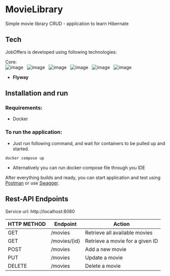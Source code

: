 # MovieLibrary
Simple movie library CRUD - application to learn Hibernate


## Tech

JobOffers is developed using following technologies: <br>

Core: <br>
![image](https://img.shields.io/badge/17-Java-orange?style=for-the-badge) &nbsp;
![image](https://img.shields.io/badge/apache_maven-C71A36?style=for-the-badge&logo=apachemaven&logoColor=white) &nbsp;
![image](https://img.shields.io/badge/Spring_Boot-F2F4F9?style=for-the-badge&logo=spring) &nbsp;
![image](https://img.shields.io/badge/Hibernate-59666C?style=for-the-badge&logo=Hibernate&logoColor=white) &nbsp;
![image](https://img.shields.io/badge/PostgreSQL-316192?style=for-the-badge&logo=postgresql&logoColor=white) &nbsp;
![image](https://img.shields.io/badge/Docker-2CA5E0?style=for-the-badge&logo=docker&logoColor=white) &nbsp;
- <b>Flyway</b>


## Installation and run

### Requirements:
- Docker

### To run the application:
- Just run following command, and wait for containers to be pulled up and started.

``
docker compose up
``

- Alternatively you can run docker-compose file through you IDE

After everything builds and ready, you can start application and test using [Postman](https://www.postman.com/)
or use <a href="http://localhost:8080/swagger-ui/index.html#/">Swagger</a>.


## Rest-API Endpoints

Service url: http://localhost:8080

| HTTP METHOD | Endpoint           | Action                               |
|-------------|--------------------|--------------------------------------|
| GET         | /movies            | Retrieve all available movies        |
| GET         | /movies/{id}       | Retrieve a movie for a given ID      |
| POST        | /movies            | Add a new movie                      |
| PUT         | /movies            | Update a movie                       |              
| DELETE      | /movies            | Delete a movie                       |

